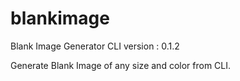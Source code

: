 # blankimage
Blank Image Generator CLI
version : 0.1.2


Generate Blank Image of any size and color from CLI.

